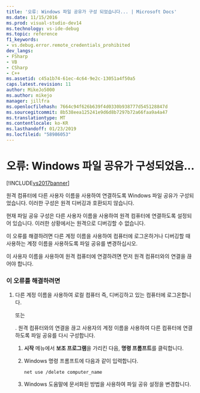 ```yaml
---
title: '오류: Windows 파일 공유가 구성 되었습니다... | Microsoft Docs'
ms.date: 11/15/2016
ms.prod: visual-studio-dev14
ms.technology: vs-ide-debug
ms.topic: reference
f1_keywords:
- vs.debug.error.remote_credentials_prohibited
dev_langs:
- FSharp
- VB
- CSharp
- C++
ms.assetid: c45a1b74-61ec-4c64-9e2c-13051a4f50a5
caps.latest.revision: 11
author: MikeJo5000
ms.author: mikejo
manager: jillfra
ms.openlocfilehash: 7664c94f626b639f4d0330b938777d545128847d
ms.sourcegitcommit: 8b538eea125241e9d6d8b7297b72a66faa9a4a47
ms.translationtype: MT
ms.contentlocale: ko-KR
ms.lasthandoff: 01/23/2019
ms.locfileid: "58986053"
---
```

# <a name="error-windows-file-sharing-has-been-configured"></a>오류: Windows 파일 공유가 구성되었음...
[!INCLUDE[vs2017banner](../includes/vs2017banner.md)]

원격 컴퓨터에 다른 사용자 이름을 사용하여 연결하도록 Windows 파일 공유가 구성되었습니다. 이러한 구성은 원격 디버깅과 호환되지 않습니다.  
  
 현재 파일 공유 구성은 다른 사용자 이름을 사용하여 원격 컴퓨터에 연결하도록 설정되어 있습니다. 이러한 상황에서는 원격으로 디버깅할 수 없습니다.  
  
 이 오류를 해결하려면 다른 계정 이름을 사용하여 컴퓨터에 로그온하거나 디버깅할 때 사용하는 계정 이름을 사용하도록 파일 공유를 변경하십시오.  
  
 이 사용자 이름을 사용하여 원격 컴퓨터에 연결하려면 먼저 원격 컴퓨터와의 연결을 끊어야 합니다.  
  
### <a name="to-correct-this-error"></a>이 오류를 해결하려면  
  
1.  다른 계정 이름을 사용하여 로컬 컴퓨터 즉, 디버깅하고 있는 컴퓨터에 로그온합니다.  
  
     또는  
  
     . 원격 컴퓨터와의 연결을 끊고 사용자의 계정 이름을 사용하여 다른 컴퓨터에 연결하도록 파일 공유를 다시 구성합니다.  
  
    1.  **시작** 메뉴에서 **보조 프로그램**을 가리킨 다음, **명령 프롬프트**를 클릭합니다.  
  
    2.  Windows 명령 프롬프트에 다음과 같이 입력합니다.  
  
         `net use /delete computer_name`  
  
    3.  Windows 도움말에 문서화된 방법을 사용하여 파일 공유 설정을 변경합니다.
